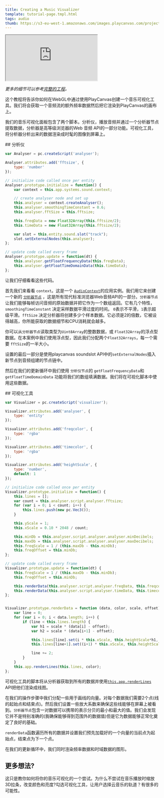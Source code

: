 ```yaml
---
title: Creating a Music Visualizer
template: tutorial-page.tmpl.html
tags: audio
thumb: https://s3-eu-west-1.amazonaws.com/images.playcanvas.com/projects/12/405891/L2JCV3-image-75.jpg
---
```


<iframe src="https://playcanv.as/p/BqhCi6oy/"></iframe>

*更多的细节可以参考[完整的工程][1]。*

这个教程将告诉你如何在WebGL中通过使用PlayCanvas创建一个音乐可视化工具。我们将会获取一个音频流的额外频率数据然后把它渲染到PlayCanvas的画布上。

我们的音乐可视化面板包含了两个脚本。分析仪，播放音频并通过一个分析器节点提取数据，分析器是高等级浏览器的Web 音频 API的一部分功能。可视化工具，将分析器分析出来的数据渲染成时髦的图像到屏幕上。

## 分析仪

```javascript
var Analyser = pc.createScript('analyser');

Analyser.attributes.add('fftsize', {
    type: 'number'
});

// initialize code called once per entity
Analyser.prototype.initialize = function() {
    var context = this.app.systems.sound.context;

    // create analyser node and set up
    this.analyser = context.createAnalyser();
    this.analyser.smoothingTimeConstant = 0.6;
    this.analyser.fftSize = this.fftsize;

    this.freqData = new Float32Array(this.fftsize/2);
    this.timeData = new Float32Array(this.fftsize/2);

    var slot = this.entity.sound.slot("track");
    slot.setExternalNodes(this.analyser);
};

// update code called every frame
Analyser.prototype.update = function(dt) {
    this.analyser.getFloatFrequencyData(this.freqData);
    this.analyser.getFloatTimeDomainData(this.timeData);
};
```

让我们仔细看看这些代码。

首先我们来看看 `context`。这是一个 [`AudioContext`][2]的应用实例。我们用它来创建一个新的 [`分析器节点`][3] ，这是所有现代标准浏览器Web音频API的一部分。`分析器节点`让我们能够每帧访问音频的原始数据并把它作为一个数组返回。它有几个特性， `smoothingTimeConstant` 决定采样数据平滑过度的时间。 `0`表示不平滑，`1`表示超级平滑。`fftSize` 决定分析器将创建多少个样本数据。它必须是2的倍数，它被设得越高，你所能获取的数据细节和CPU消耗就会越多。

你可以从`分析器节点`读取类型为`Uint8Array`的整数数据，或 `Float32Array`的浮点型数据。在本案例中我们使用浮点型，因此我们分配两个`Float32Arrays`，每一个需要 `fftSize`的一半大小。

设置的最后一部分是使用playcanvas soundslot API中的`setExternalNodes`插入新节点到音频组建的节点链中。

然后在我们的更新循环中我们使用 `分析仪节点`的 `getFloatFrequencyData`和 `getFloatTimeDomainData` 功能将我们的数组填满数据。我们将在可视化脚本中使用这些数据。

## 可视化工具

```javascript
var Visualizer = pc.createScript('visualizer');

Visualizer.attributes.add('analyser', {
    type: 'entity'
});

Visualizer.attributes.add('freqcolor', {
    type: 'rgba'
});

Visualizer.attributes.add('timecolor', {
    type: 'rgba'
});

Visualizer.attributes.add('heightScale', {
    type: 'number',
    default: 1
});

// initialize code called once per entity
Visualizer.prototype.initialize = function() {
    this.lines = [];
    var count = this.analyser.script.analyser.fftsize;
    for (var i = 0; i < count; i++) {
        this.lines.push(new pc.Vec3());
    }

    this.yScale = 1;
    this.xScale = 0.10 * 2048 / count;

    this.minDb = this.analyser.script.analyser.analyser.minDecibels;
    this.maxDb = this.analyser.script.analyser.analyser.maxDecibels;
    this.freqScale = 1 / (this.maxDb - this.minDb);
    this.freqOffset = this.minDb;
};

// update code called every frame
Visualizer.prototype.update = function(dt) {
    this.freqScale = 1 / (this.maxDb - this.minDb);
    this.freqOffset = this.minDb;

    this.renderData(this.analyser.script.analyser.freqData, this.freqcolor, this.freqScale, this.freqOffset);
    this.renderData(this.analyser.script.analyser.timeData, this.timecolor, 0.5, 0);
};


Visualizer.prototype.renderData = function (data, color, scale, offset) {
    var line = 0;
    for (var i = 0; i < data.length; i++) {
        if (line < this.lines.length) {
            var h1 = scale * (data[i] - offset);
            var h2 = scale * (data[i+1] - offset);

            this.lines[line].set(i * this.xScale, this.heightScale*h1, 0);
            this.lines[line+1].set((i+1) * this.xScale, this.heightScale*h2, 0);

            line += 2;
        }
    }
    this.app.renderLines(this.lines, color);
};
```

可视化工具的脚本将从分析器获取到所有的数据并使用[`this.app.renderLines`][4] API把他们渲染成线图。

在我们的操作步骤中我们分配一些用于画线的向量。对每个数据我们需要2个点(线的起始点和结束点)。然后我们设置一些放大系数来确保这些线能够在屏幕上被看到。`分析器节点`包含一对数据可以携带的表示分贝的最小和最大的值。我们会发现它并不是特别准确的(我确保能够得到范围外的数据值)但是它为数据能够正常化奠定了良好的基础。

`renderData`函数遍历所有的数据并设置我们预先加载好的一个向量的当前点为起始点，结束点为下一个点。

在我们的更新循环中，我们同时渲染频率数据和时域数据的图形。

## 更多想法?

这只是教你如何将你的音乐可视化的一个尝试。为什么不尝试在音乐播放时缩放3D拉条，改变颜色和亮度?勾选可视化工具，让用户选择云音乐的轨道？有很多的可能性。

[1]: https://playcanvas.com/project/405891
[2]: https://developer.mozilla.org/en/docs/Web/API/AudioContext
[3]: https://developer.mozilla.org/en-US/docs/Web/API/AnalyserNode
[4]: http://developer.playcanvas.com/en/api/pc.Application.html#renderLines

